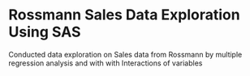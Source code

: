 # Rossmann Sales Data Exploration Using SAS
Conducted data exploration on Sales data from Rossmann by multiple regression analysis and with with Interactions of variables
